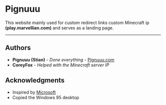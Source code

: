 # Pignuuu

This website mainly used for custom redirect links custom Minecraft ip **(play.marvellian.com)** and serves as a landing page.

---

## Authors

* **Pignuuu (Stian)** - *Done everything* - [Pignuuu.com](https://pignuuu.com)
* **CoreyFox** - *Helped with the Minecraft server IP*
## Acknowledgments
* Inspired by [Microsoft](https://microsoft.com)
* Copied the Windows 95 desktop
